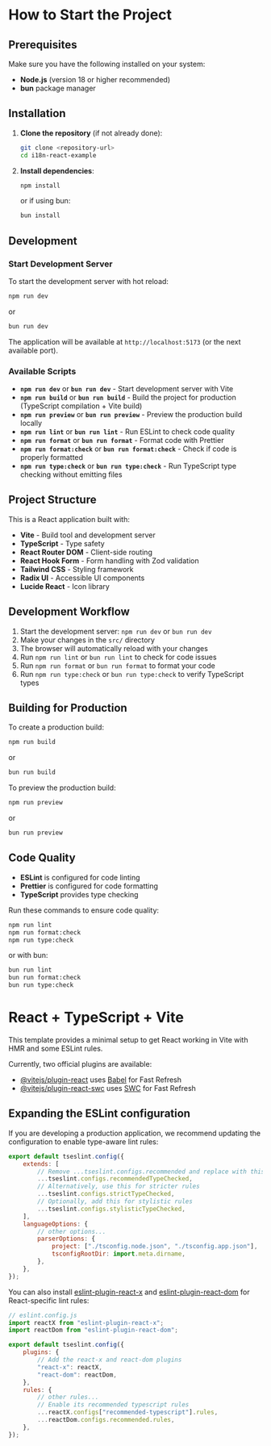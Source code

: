 # How to Start the Project

## Prerequisites

Make sure you have the following installed on your system:

- **Node.js** (version 18 or higher recommended)
- **bun** package manager

## Installation

1. **Clone the repository** (if not already done):

    ```bash
    git clone <repository-url>
    cd i18n-react-example
    ```

2. **Install dependencies**:
    ```bash
    npm install
    ```
    or if using bun:
    ```bash
    bun install
    ```

## Development

### Start Development Server

To start the development server with hot reload:

```bash
npm run dev
```

or

```bash
bun run dev
```

The application will be available at `http://localhost:5173` (or the next available port).

### Available Scripts

- **`npm run dev`** or **`bun run dev`** - Start development server with Vite
- **`npm run build`** or **`bun run build`** - Build the project for production (TypeScript compilation + Vite build)
- **`npm run preview`** or **`bun run preview`** - Preview the production build locally
- **`npm run lint`** or **`bun run lint`** - Run ESLint to check code quality
- **`npm run format`** or **`bun run format`** - Format code with Prettier
- **`npm run format:check`** or **`bun run format:check`** - Check if code is properly formatted
- **`npm run type:check`** or **`bun run type:check`** - Run TypeScript type checking without emitting files

## Project Structure

This is a React application built with:

- **Vite** - Build tool and development server
- **TypeScript** - Type safety
- **React Router DOM** - Client-side routing
- **React Hook Form** - Form handling with Zod validation
- **Tailwind CSS** - Styling framework
- **Radix UI** - Accessible UI components
- **Lucide React** - Icon library

## Development Workflow

1. Start the development server: `npm run dev` or `bun run dev`
2. Make your changes in the `src/` directory
3. The browser will automatically reload with your changes
4. Run `npm run lint` or `bun run lint` to check for code issues
5. Run `npm run format` or `bun run format` to format your code
6. Run `npm run type:check` or `bun run type:check` to verify TypeScript types

## Building for Production

To create a production build:
```bash
npm run build
```
or
```bash
bun run build
```

To preview the production build:
```bash
npm run preview
```
or
```bash
bun run preview
```

## Code Quality

- **ESLint** is configured for code linting
- **Prettier** is configured for code formatting
- **TypeScript** provides type checking

Run these commands to ensure code quality:
```bash
npm run lint
npm run format:check
npm run type:check
```
or with bun:
```bash
bun run lint
bun run format:check
bun run type:check
```

# React + TypeScript + Vite

This template provides a minimal setup to get React working in Vite with HMR and some ESLint rules.

Currently, two official plugins are available:

- [@vitejs/plugin-react](https://github.com/vitejs/vite-plugin-react/blob/main/packages/plugin-react) uses [Babel](https://babeljs.io/) for Fast Refresh
- [@vitejs/plugin-react-swc](https://github.com/vitejs/vite-plugin-react/blob/main/packages/plugin-react-swc) uses [SWC](https://swc.rs/) for Fast Refresh

## Expanding the ESLint configuration

If you are developing a production application, we recommend updating the configuration to enable type-aware lint rules:

```js
export default tseslint.config({
    extends: [
        // Remove ...tseslint.configs.recommended and replace with this
        ...tseslint.configs.recommendedTypeChecked,
        // Alternatively, use this for stricter rules
        ...tseslint.configs.strictTypeChecked,
        // Optionally, add this for stylistic rules
        ...tseslint.configs.stylisticTypeChecked,
    ],
    languageOptions: {
        // other options...
        parserOptions: {
            project: ["./tsconfig.node.json", "./tsconfig.app.json"],
            tsconfigRootDir: import.meta.dirname,
        },
    },
});
```

You can also install [eslint-plugin-react-x](https://github.com/Rel1cx/eslint-react/tree/main/packages/plugins/eslint-plugin-react-x) and [eslint-plugin-react-dom](https://github.com/Rel1cx/eslint-react/tree/main/packages/plugins/eslint-plugin-react-dom) for React-specific lint rules:

```js
// eslint.config.js
import reactX from "eslint-plugin-react-x";
import reactDom from "eslint-plugin-react-dom";

export default tseslint.config({
    plugins: {
        // Add the react-x and react-dom plugins
        "react-x": reactX,
        "react-dom": reactDom,
    },
    rules: {
        // other rules...
        // Enable its recommended typescript rules
        ...reactX.configs["recommended-typescript"].rules,
        ...reactDom.configs.recommended.rules,
    },
});
```
